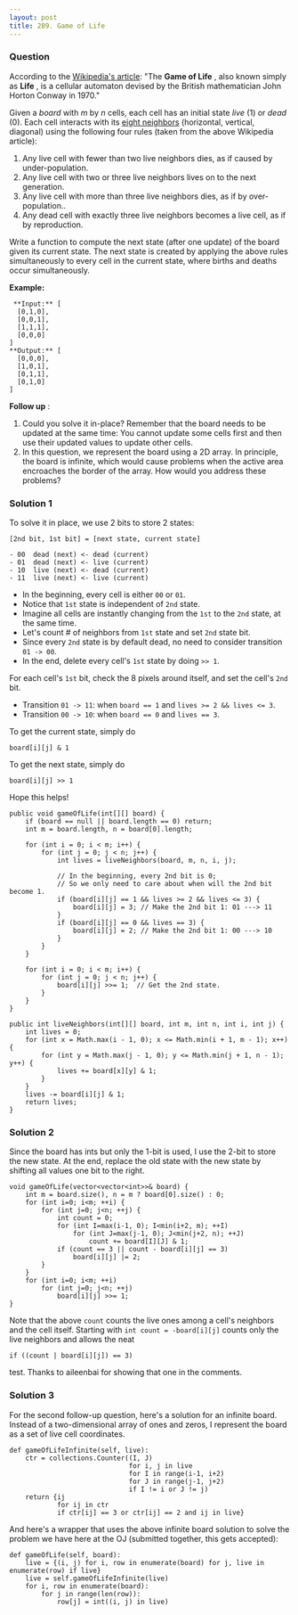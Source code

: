 ```yaml
---
layout: post
title: 289. Game of Life
---
```

### Question
According to the [Wikipedia's
article](https://en.wikipedia.org/wiki/Conway%27s_Game_of_Life): "The **Game
of Life** , also known simply as **Life** , is a cellular automaton devised by
the British mathematician John Horton Conway in 1970."

Given a _board_ with _m_ by _n_ cells, each cell has an initial state _live_
(1) or _dead_ (0). Each cell interacts with its [eight
neighbors](https://en.wikipedia.org/wiki/Moore_neighborhood) (horizontal,
vertical, diagonal) using the following four rules (taken from the above
Wikipedia article):

  1. Any live cell with fewer than two live neighbors dies, as if caused by under-population.
  2. Any live cell with two or three live neighbors lives on to the next generation.
  3. Any live cell with more than three live neighbors dies, as if by over-population..
  4. Any dead cell with exactly three live neighbors becomes a live cell, as if by reproduction.

Write a function to compute the next state (after one update) of the board
given its current state. The next state is created by applying the above rules
simultaneously to every cell in the current state, where births and deaths
occur simultaneously.

 **Example:**

    
    
     **Input:** [
      [0,1,0],
      [0,0,1],
      [1,1,1],
      [0,0,0]
    ]
    **Output:** [
      [0,0,0],
      [1,0,1],
      [0,1,1],
      [0,1,0]
    ]
    

**Follow up** :

  1. Could you solve it in-place? Remember that the board needs to be updated at the same time: You cannot update some cells first and then use their updated values to update other cells.
  2. In this question, we represent the board using a 2D array. In principle, the board is infinite, which would cause problems when the active area encroaches the border of the array. How would you address these problems?

### Solution 1
To solve it in place, we use 2 bits to store 2 states:

    
    
    [2nd bit, 1st bit] = [next state, current state]
    
    - 00  dead (next) <- dead (current)
    - 01  dead (next) <- live (current)  
    - 10  live (next) <- dead (current)  
    - 11  live (next) <- live (current) 
    

  * In the beginning, every cell is either `00` or `01`.
  * Notice that `1st` state is independent of `2nd` state.
  * Imagine all cells are instantly changing from the `1st` to the `2nd` state, at the same time.
  * Let's count # of neighbors from `1st` state and set `2nd` state bit.
  * Since every `2nd` state is by default dead, no need to consider transition `01 -> 00`.
  * In the end, delete every cell's `1st` state by doing `>> 1`.

For each cell's `1st` bit, check the 8 pixels around itself, and set the
cell's `2nd` bit.

  * Transition `01 -> 11`: when `board == 1` and `lives >= 2 && lives <= 3`.
  * Transition `00 -> 10`: when `board == 0` and `lives == 3`.

To get the current state, simply do

    
    
    board[i][j] & 1
    

To get the next state, simply do

    
    
    board[i][j] >> 1
    

Hope this helps!

    
    
    public void gameOfLife(int[][] board) {
        if (board == null || board.length == 0) return;
        int m = board.length, n = board[0].length;
    
        for (int i = 0; i < m; i++) {
            for (int j = 0; j < n; j++) {
                int lives = liveNeighbors(board, m, n, i, j);
    
                // In the beginning, every 2nd bit is 0;
                // So we only need to care about when will the 2nd bit become 1.
                if (board[i][j] == 1 && lives >= 2 && lives <= 3) {  
                    board[i][j] = 3; // Make the 2nd bit 1: 01 ---> 11
                }
                if (board[i][j] == 0 && lives == 3) {
                    board[i][j] = 2; // Make the 2nd bit 1: 00 ---> 10
                }
            }
        }
    
        for (int i = 0; i < m; i++) {
            for (int j = 0; j < n; j++) {
                board[i][j] >>= 1;  // Get the 2nd state.
            }
        }
    }
    
    public int liveNeighbors(int[][] board, int m, int n, int i, int j) {
        int lives = 0;
        for (int x = Math.max(i - 1, 0); x <= Math.min(i + 1, m - 1); x++) {
            for (int y = Math.max(j - 1, 0); y <= Math.min(j + 1, n - 1); y++) {
                lives += board[x][y] & 1;
            }
        }
        lives -= board[i][j] & 1;
        return lives;
    }


### Solution 2
Since the board has ints but only the 1-bit is used, I use the 2-bit to store
the new state. At the end, replace the old state with the new state by
shifting all values one bit to the right.

    
    
    void gameOfLife(vector<vector<int>>& board) {
        int m = board.size(), n = m ? board[0].size() : 0;
        for (int i=0; i<m; ++i) {
            for (int j=0; j<n; ++j) {
                int count = 0;
                for (int I=max(i-1, 0); I<min(i+2, m); ++I)
                    for (int J=max(j-1, 0); J<min(j+2, n); ++J)
                        count += board[I][J] & 1;
                if (count == 3 || count - board[i][j] == 3)
                    board[i][j] |= 2;
            }
        }
        for (int i=0; i<m; ++i)
            for (int j=0; j<n; ++j)
                board[i][j] >>= 1;
    }
    

Note that the above `count` counts the live ones among a cell's neighbors and
the cell itself. Starting with `int count = -board[i][j]` counts only the live
neighbors and allows the neat

    
    
    if ((count | board[i][j]) == 3)
    

test. Thanks to aileenbai for showing that one in the comments.


### Solution 3
For the second follow-up question, here's a solution for an infinite board.
Instead of a two-dimensional array of ones and zeros, I represent the board as
a set of live cell coordinates.

    
    
    def gameOfLifeInfinite(self, live):
        ctr = collections.Counter((I, J)
                                  for i, j in live
                                  for I in range(i-1, i+2)
                                  for J in range(j-1, j+2)
                                  if I != i or J != j)
        return {ij
                for ij in ctr
                if ctr[ij] == 3 or ctr[ij] == 2 and ij in live}
    

And here's a wrapper that uses the above infinite board solution to solve the
problem we have here at the OJ (submitted together, this gets accepted):

    
    
    def gameOfLife(self, board):
        live = {(i, j) for i, row in enumerate(board) for j, live in enumerate(row) if live}
        live = self.gameOfLifeInfinite(live)
        for i, row in enumerate(board):
            for j in range(len(row)):
                row[j] = int((i, j) in live)



